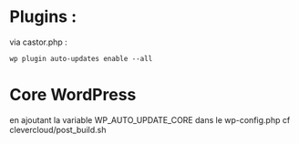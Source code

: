 # Plugins :
via castor.php :
```
wp plugin auto-updates enable --all
```

# Core WordPress

en ajoutant la variable WP_AUTO_UPDATE_CORE  dans le wp-config.php cf clevercloud/post_build.sh
